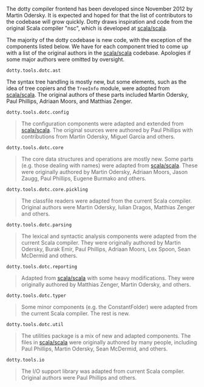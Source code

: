 The dotty compiler frontend has been developed since November 2012 by Martin Odersky. It is expected and hoped for 
that the list of contributors to the codebase will grow quickly. Dotty draws inspiration and code from the original
Scala compiler "nsc", which is developed at [scala/scala](https://github.com/scala/scala). 

The majority of the dotty codebase is new code, with the exception of the components listed below. We have for each component tried to 
come up with a list of the original authors in the  [scala/scala](https://github.com/scala/scala) codebase. Apologies if some major authors were omitted
by oversight.

`dotty.tools.dotc.ast`

The syntax tree handling is mostly new, but some elements, such as the idea of tree copiers and the `TreeInfo` module, were adopted from  [scala/scala](https://github.com/scala/scala). 
The original authors of these parts included Martin Odersky, Paul Phillips, Adriaan Moors, and Matthias Zenger.

`dotty.tools.dotc.config`

> The configuration components were adapted and extended from  [scala/scala](https://github.com/scala/scala). 
> The original sources were authored by Paul Phillips with contributions from Martin Odersky, Miguel Garcia and others.
  
`dotty.tools.dotc.core`

> The core data structures and operations are mostly new. Some parts (e.g. those dealing with names) were adapted from  [scala/scala](https://github.com/scala/scala). 
> These were originally authored by Martin Odersky, Adriaan Moors, Jason Zaugg, Paul Phillips, Eugene Burmako and others.

`dotty.tools.dotc.core.pickling`

> The classfile readers were adapted from the current Scala compiler. Original authors were Martin Odersky, Iulian Dragos, Matthias Zenger and others.

`dotty.tools.dotc.parsing`

> The lexical and syntactic analysis components were adapted from the current Scala compiler. They were originally authored by Martin Odersky,
> Burak Emir, Paul Phillips, Adriaan Moors, Lex Spoon, Sean McDermid and others.

`dotty.tools.dotc.reporting`

> Adapted from  [scala/scala](https://github.com/scala/scala) with some heavy modifications. They were originally authored by Matthias Zenger, Martin Odersky, 
and others.

`dotty.tools.dotc.typer`

> Some minor components (e.g. the ConstantFolder) were adapted from the current Scala compiler. The rest is new.

`dotty.tools.dotc.util`

> The utilities package is a mix of new and adapted components. The files in  [scala/scala](https://github.com/scala/scala) were originally authored by many people,
> including Paul Phillips, Martin Odersky, Sean McDermid, and others.
  
`dotty.tools.io`   

> The I/O support library was adapted from current Scala compiler. Original authors were Paul Phillips and others.


